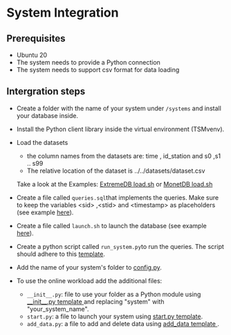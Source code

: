 # System Integration

## Prerequisites
- Ubuntu 20
- The system needs to provide a Python connection
- The system needs to support csv format for data loading

## Intergration steps

 - Create a folder with the name of your system under `/systems` and install your database inside.
 - Install the Python client library inside the virtual environment (TSMvenv).
 - Load the datasets
   -  the column names from the datasets are: time , id_station and s0 ,s1 .. s99
   -  The relative location of the dataset is  ../../datasets/dataset.csv

   Take a look at the Examples: [ ExtremeDB load.sh](https://github.com/eXascaleInfolab/TSM-Bench/blob/tree/main/systems/monetdb/load.sh) or [MonetDB load.sh](https://github.com/eXascaleInfolab/TSM-Bench/tree/main/systems/extremedb/load.sh) 

- Create a file called `queries.sql`that implements the queries. Make sure to keep the variables \<sid\> ,\<stid\> and \<timestamp\> as placeholders (see example [here](https://github.com/eXascaleInfolab/TSM-Bench/tree/main/systems/monetdb/queries.sql)).
- Create a file called `launch.sh` to launch the database (see example [here](https://github.com/eXascaleInfolab/TSM-Bench/tree/main/systems/influx/launch.sh)).
- Create a python script called  `run_system.py`to run the queries. The script should adhere to this [template](https://github.com/eXascaleInfolab/TSM-Bench/tree/main/systems/run_system_template.py).
- Add the name of your system's folder to [config.py](https://github.com/eXascaleInfolab/TSM-Bench/tree/main/systems/config.py).

- To use the online workload add the additional files:
    - `__init__.py`: file to use your folder as a Python module using 
[\_\_init\_\_.py template ](https://github.com/eXascaleInfolab/TSM-Bench/blob/main/systems/integration/__init__template.py) and replacing "system" with "your\_system\_name".
    - `start.py`: a file to launch your system  using [start.py template](https://github.com/eXascaleInfolab/TSM-Bench/tree/main/systems/integration/start_template.py).
    - `add_data.py`: a file to add and delete data using [add_data template ](https://github.com/eXascaleInfolab/TSM-Bench/blob/main/systems/integration/add_tempalte.py).


